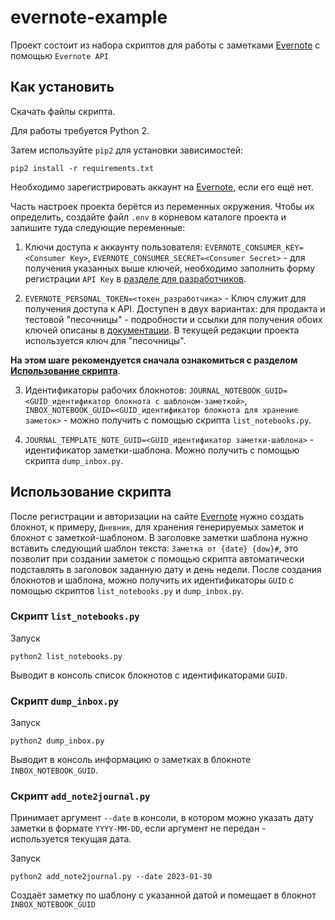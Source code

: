 # evernote-example
Проект состоит из набора скриптов для работы с заметками [Evernote](https://evernote.com/) с помощью `Evernote API`


## Как установить

Скачать файлы скрипта.

Для работы требуется Python 2.

Затем используйте `pip2` для установки зависимостей:
```
pip2 install -r requirements.txt
```

Необходимо зарегистрировать аккаунт на [Evernote](https://evernote.com/intl/ru), если его ещё нет.

Часть настроек проекта берётся из переменных окружения. Чтобы их определить, создайте файл `.env` в корневом каталоге проекта и запишите туда следующие переменные:
1. Ключи доступа к аккаунту пользователя:
`EVERNOTE_CONSUMER_KEY=<Consumer Key>`,
`EVERNOTE_CONSUMER_SECRET=<Consumer Secret>` - для получения указанных выше ключей, необходимо заполнить форму регистрации `API Key` в [разделе для разработчиков](https://dev.evernote.com/doc/).

2. `EVERNOTE_PERSONAL_TOKEN=<токен_разработчика>` - Ключ служит для получения доступа к API. Доступен в двух вариантах: для продакта и тестовой "песочницы" - подробности и ссылки для получения обоих ключей описаны в [документации](https://dev.evernote.com/doc/articles/dev_tokens.php). В текущей редакции проекта используется ключ для "песочницы".

**На этом шаге рекомендуется сначала ознакомиться с разделом [Использование скрипта](#использование-скрипта)**.

3. Идентификаторы рабочих блокнотов: `JOURNAL_NOTEBOOK_GUID=<GUID_идентификатор блокнота с шаблоном-заметкой>`, 
`INBOX_NOTEBOOK_GUID=<GUID_идентификатор блокнота для хранение заметок>` - можно получить с помощью скрипта `list_notebooks.py`.

4. `JOURNAL_TEMPLATE_NOTE_GUID=<GUID_идентификатор заметки-шаблона>` - идентификатор заметки-шаблона. Можно получить с помощью скрипта `dump_inbox.py`.

## Использование скрипта
После регистрации и авторизации на сайте [Evernote](https://evernote.com/) нужно создать блокнот, к примеру, `Дневник`, для хранения генерируемых заметок и блокнот с заметкой-шаблоном. В заголовке заметки шаблона нужно вставить следующий шаблон текста: `Заметка от {date} {dow}#`, это позволит при создании заметок с помощью скрипта автоматически подставлять в заголовок заданную дату и день недели.
После создания блокнотов и шаблона, можно получить их идентификаторы `GUID` с помощью скриптов `list_notebooks.py` и `dump_inbox.py`.

### Скрипт `list_notebooks.py`
Запуск
```
python2 list_notebooks.py
```
Выводит в консоль список блокнотов с идентификаторами `GUID`. 

### Скрипт `dump_inbox.py`
Запуск
```
python2 dump_inbox.py
```

Выводит в консоль информацию о заметках в блокноте `INBOX_NOTEBOOK_GUID`.

### Скрипт `add_note2journal.py`
Принимает аргумент `--date` в консоли, в котором можно указать дату заметки в формате `YYYY-MM-DD`, если аргумент не передан - используется текущая дата.

Запуск
```
python2 add_note2journal.py --date 2023-01-30
```

Создаёт заметку по шаблону с указанной датой и помещает в блокнот `INBOX_NOTEBOOK_GUID`









